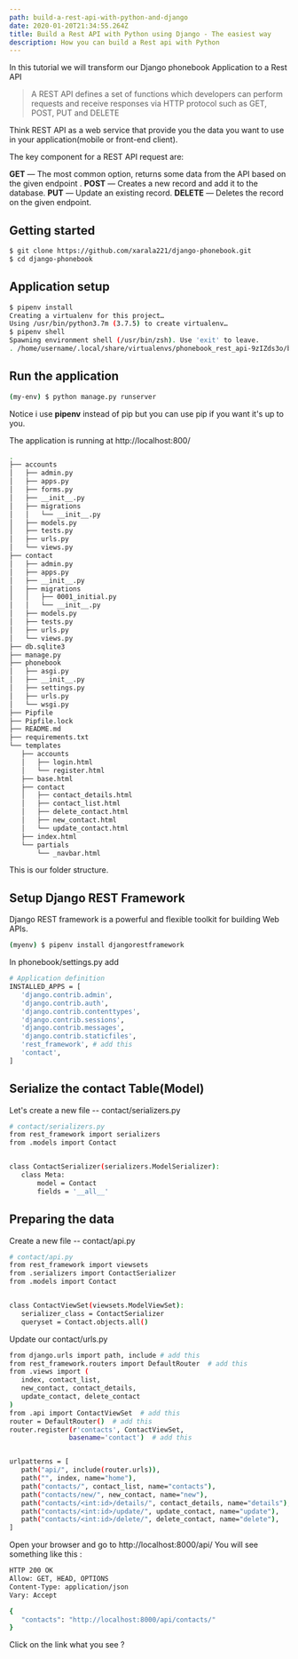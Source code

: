 ```yaml
---
path: build-a-rest-api-with-python-and-django
date: 2020-01-20T21:34:55.264Z
title: Build a Rest API with Python using Django - The easiest way
description: How you can build a Rest api with Python
---
```


In this tutorial we will transform our Django phonebook Application to a Rest API

> A REST API defines a set of functions which developers can perform requests and receive responses via HTTP protocol such as GET, POST, PUT and DELETE

Think REST API as a web service that provide you the data you want to use in your application(mobile or front-end client).

The key component for a REST API request are:

**GET** — The most common option, returns some data from the API based on the given endpoint .
**POST** — Creates a new record and add it to the database.
**PUT** — Update an existing record.
**DELETE** — Deletes the record on the given endpoint.

## Getting started

```sh
$ git clone https://github.com/xarala221/django-phonebook.git
$ cd django-phonebook
```

## Application setup

```sh
$ pipenv install
Creating a virtualenv for this project…
Using /usr/bin/python3.7m (3.7.5) to create virtualenv…
$ pipenv shell
Spawning environment shell (/usr/bin/zsh). Use 'exit' to leave.
. /home/username/.local/share/virtualenvs/phonebook_rest_api-9zIZds3o/bin/activate
```

## Run the application

```sh
(my-env) $ python manage.py runserver
```

Notice i use **pipenv** instead of pip but you can use pip if you want it's up to you.

The application is running at http://localhost:800/

```sh
.
├── accounts
│   ├── admin.py
│   ├── apps.py
│   ├── forms.py
│   ├── __init__.py
│   ├── migrations
│   │   └── __init__.py
│   ├── models.py
│   ├── tests.py
│   ├── urls.py
│   └── views.py
├── contact
│   ├── admin.py
│   ├── apps.py
│   ├── __init__.py
│   ├── migrations
│   │   ├── 0001_initial.py
│   │   └── __init__.py
│   ├── models.py
│   ├── tests.py
│   ├── urls.py
│   └── views.py
├── db.sqlite3
├── manage.py
├── phonebook
│   ├── asgi.py
│   ├── __init__.py
│   ├── settings.py
│   ├── urls.py
│   └── wsgi.py
├── Pipfile
├── Pipfile.lock
├── README.md
├── requirements.txt
└── templates
   ├── accounts
   │   ├── login.html
   │   └── register.html
   ├── base.html
   ├── contact
   │   ├── contact_details.html
   │   ├── contact_list.html
   │   ├── delete_contact.html
   │   ├── new_contact.html
   │   └── update_contact.html
   ├── index.html
   └── partials
       └── _navbar.html
```

This is our folder structure.

## Setup Django REST Framework

Django REST framework is a powerful and flexible toolkit for building Web APIs.

```sh
(myenv) $ pipenv install djangorestframework
```

In phonebook/settings.py add

```sh
# Application definition
INSTALLED_APPS = [
   'django.contrib.admin',
   'django.contrib.auth',
   'django.contrib.contenttypes',
   'django.contrib.sessions',
   'django.contrib.messages',
   'django.contrib.staticfiles',
   'rest_framework', # add this
   'contact',
]
```

## Serialize the contact Table(Model)

Let's create a new file -- contact/serializers.py

```sh
# contact/serializers.py
from rest_framework import serializers
from .models import Contact


class ContactSerializer(serializers.ModelSerializer):
   class Meta:
       model = Contact
       fields = '__all__'

```

## Preparing the data

Create a new file -- contact/api.py

```sh
# contact/api.py
from rest_framework import viewsets
from .serializers import ContactSerializer
from .models import Contact


class ContactViewSet(viewsets.ModelViewSet):
   serializer_class = ContactSerializer
   queryset = Contact.objects.all()

```

Update our contact/urls.py

```sh
from django.urls import path, include # add this
from rest_framework.routers import DefaultRouter  # add this
from .views import (
   index, contact_list,
   new_contact, contact_details,
   update_contact, delete_contact
)
from .api import ContactViewSet  # add this
router = DefaultRouter()  # add this
router.register(r'contacts', ContactViewSet,
               basename='contact')  # add this


urlpatterns = [
   path("api/", include(router.urls)),
   path("", index, name="home"),
   path("contacts/", contact_list, name="contacts"),
   path("contacts/new/", new_contact, name="new"),
   path("contacts/<int:id>/details/", contact_details, name="details"),
   path("contacts/<int:id>/update/", update_contact, name="update"),
   path("contacts/<int:id>/delete/", delete_contact, name="delete"),
]

```

Open your browser and go to http://localhost:8000/api/
You will see something like this :

```sh
HTTP 200 OK
Allow: GET, HEAD, OPTIONS
Content-Type: application/json
Vary: Accept

{
   "contacts": "http://localhost:8000/api/contacts/"
}
```

Click on the link what you see ?
